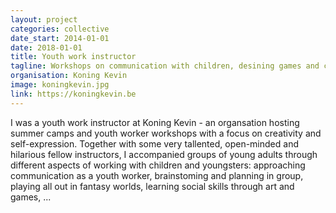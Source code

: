 ```yaml
---
layout: project
categories: collective
date_start: 2014-01-01
date: 2018-01-01
title: Youth work instructor
tagline: Workshops on communication with children, desining games and creating captivating settings.
organisation: Koning Kevin
image: koningkevin.jpg
link: https://koningkevin.be
---
```

I was a youth work instructor at Koning Kevin - an organsation hosting summer camps and youth worker workshops with a focus on creativity and self-expression. Together with some very tallented, open-minded and hilarious fellow instructors, I accompanied groups of young adults through different aspects of working with children and youngsters: approaching communication as a youth worker, brainstoming and planning in group, playing all out in fantasy worlds, learning social skills through art and games, ...